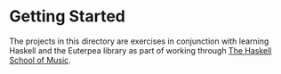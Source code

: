 # Getting Started

The projects in this directory are exercises in conjunction with learning Haskell and the Euterpea library as part of working through [The Haskell School of Music](https://www.amazon.com/Haskell-School-Music-Signals-Symphonies/dp/1108416756/).
